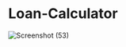 # Loan-Calculator
![Screenshot (53)](https://github.com/SahilD01/Loan-Calculator/assets/157618111/5792e550-02b5-4475-b541-876ffb173b63)
